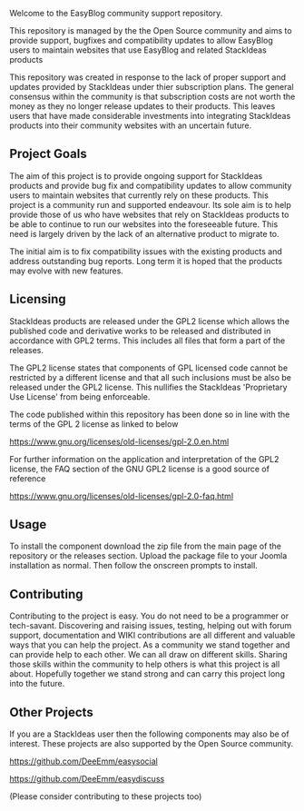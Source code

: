 
Welcome to the EasyBlog community support repository.

This repository is managed by the the Open Source community and aims to provide support, bugfixes and compatibility updates to allow EasyBlog users to maintain websites that use EasyBlog and related StackIdeas products

This repository was created in response to the lack of proper support and updates provided by StackIdeas under thier subscription plans. The general consensus within the community is that subscription costs are not worth the money as they no longer release updates to their products. This leaves users that have made considerable investments into integrating StackIdeas products into their community websites with an uncertain future.

## Project Goals

The aim of this project is to provide ongoing support for StackIdeas products and provide bug fix and compatibility updates to allow community users to maintain websites that currently rely on these products. This project is a community run and supported endeavour. Its sole aim is to help provide those of us who have websites that rely on StackIdeas products to be able to continue to run our websites into the foreseeable future. This need is largely driven by the lack of an alternative product to migrate to.  

The initial aim is to fix compatibility issues with the existing products and address outstanding bug reports. Long term it is hoped that the products may evolve with new features.

## Licensing

StackIdeas products are released under the GPL2 license which allows the published code and derivative works to be released and distributed in accordance with GPL2 terms. This includes all files that form a part of the releases. 

The GPL2 license states that components of GPL licensed code cannot be restricted by a different license and that all such inclusions must be also be released under the GPL2 license. This nullifies the StackIdeas 'Proprietary Use License' from being enforceable. 

The code published within this repository has been done so in line with the terms of the GPL 2 license as linked to below

https://www.gnu.org/licenses/old-licenses/gpl-2.0.en.html

For further information on the application and interpretation of the GPL2 license, the FAQ section of the GNU GPL2 license is a good source of reference

https://www.gnu.org/licenses/old-licenses/gpl-2.0-faq.html

## Usage

To install the component download the zip file from the main page of the repository or the releases section. Upload the package file to your Joomla installation as normal. Then follow the onscreen prompts to install.

## Contributing

Contributing to the project is easy. You do not need to be a programmer or tech-savant. Discovering and raising issues, testing, helping out with forum support, documentation and WIKI contributions are all different and valuable ways that you can help the project. As a community we stand together and can provide help to each other. We can all draw on different skills. Sharing those skills within the community to help others is what this project is all about. Hopefully together we stand strong and can carry this project long into the future.

## Other Projects

If you are a StackIdeas user then the following components may also be of interest. These projects are also supported by the Open Source community.

https://github.com/DeeEmm/easysocial

https://github.com/DeeEmm/easydiscuss

(Please consider contributing to these projects too)
